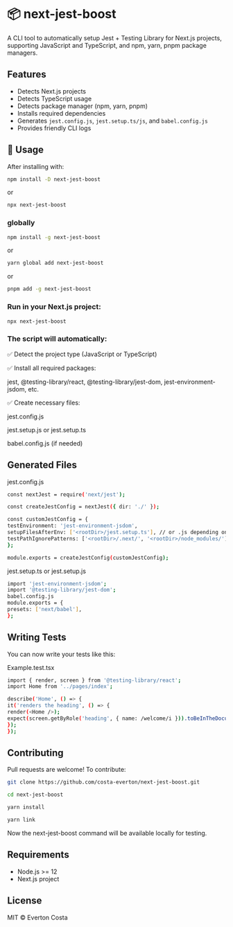 # 📦 next-jest-boost

A CLI tool to automatically setup Jest + Testing Library for Next.js projects, supporting JavaScript and TypeScript, and npm, yarn, pnpm package managers.

## Features

- Detects Next.js projects
- Detects TypeScript usage
- Detects package manager (npm, yarn, pnpm)
- Installs required dependencies
- Generates `jest.config.js`, `jest.setup.ts/js`, and `babel.config.js`
- Provides friendly CLI logs

## 🚀 Usage

After installing with:

```bash
npm install -D next-jest-boost
```

or

```bash
npx next-jest-boost
```

### globally

```bash
npm install -g next-jest-boost
```

or

```bash
yarn global add next-jest-boost
```

or

```bash
pnpm add -g next-jest-boost
```

### Run in your Next.js project:

```bash
npx next-jest-boost
```

### The script will automatically:

✅ Detect the project type (JavaScript or TypeScript)

✅ Install all required packages:

jest, @testing-library/react, @testing-library/jest-dom, jest-environment-jsdom, etc.

✅ Create necessary files:

jest.config.js

jest.setup.js or jest.setup.ts

babel.config.js (if needed)

## Generated Files

jest.config.js

```bash
const nextJest = require('next/jest');

const createJestConfig = nextJest({ dir: './' });

const customJestConfig = {
testEnvironment: 'jest-environment-jsdom',
setupFilesAfterEnv: ['<rootDir>/jest.setup.ts'], // or .js depending on the project
testPathIgnorePatterns: ['<rootDir>/.next/', '<rootDir>/node_modules/'],
};

module.exports = createJestConfig(customJestConfig);
```

jest.setup.ts or jest.setup.js

```bash
import 'jest-environment-jsdom';
import '@testing-library/jest-dom';
babel.config.js
module.exports = {
presets: ['next/babel'],
};
```

## Writing Tests

You can now write your tests like this:

Example.test.tsx

```bash
import { render, screen } from '@testing-library/react';
import Home from '../pages/index';

describe('Home', () => {
it('renders the heading', () => {
render(<Home />);
expect(screen.getByRole('heading', { name: /welcome/i })).toBeInTheDocument();
});
});
```

## Contributing

Pull requests are welcome! To contribute:

```bash
git clone https://github.com/costa-everton/next-jest-boost.git
```

```bash
cd next-jest-boost
```

```bash
yarn install
```

```bash
yarn link
```

Now the next-jest-boost command will be available locally for testing.

## Requirements

- Node.js >= 12
- Next.js project

## License

MIT © Everton Costa
